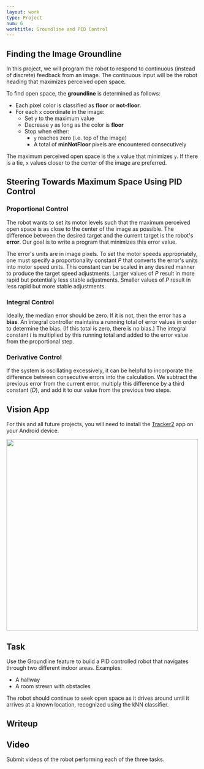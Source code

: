 ```yaml
---
layout: work
type: Project
num: 6
worktitle: Groundline and PID Control
---
```


## Finding the Image Groundline

In this project, we will program the robot to respond to continuous (instead of discrete) 
feedback from an image. The continuous input will be the robot heading that maximizes 
perceived open space.

To find open space, the **groundline** is determined as follows:
* Each pixel color is classified as **floor** or **not-floor**.
* For each `x` coordinate in the image:
  * Set `y` to the maximum value
  * Decrease `y` as long as the color is **floor**
  * Stop when either:
    * `y` reaches zero (i.e. top of the image)
	* A total of **minNotFloor** pixels are encountered consecutively
	
The maximum perceived open space is the `x` value that minimizes `y`. If there is a tie,
`x` values closer to the center of the image are preferred.

## Steering Towards Maximum Space Using PID Control

### Proportional Control

The robot wants to set its motor levels such that the maximum perceived open space is as 
close to the center of the image as possible. The difference between the desired target
and the current target is the robot's **error**. Our goal is to write a program that 
minimizes this error value.

The error's units are in image pixels. To set the motor speeds appropriately, one must
specify a proportionality constant *P* that converts the error's units into motor speed 
units. This constant can be scaled in any desired manner to produce the target speed 
adjustments. Larger values of *P* result in more rapid but potentially less stable
adjustments. Smaller values of *P* result in less rapid but more stable adjustments.

### Integral Control

Ideally, the median error should be zero. If it is not, then the error has a **bias**. 
An integral controller maintains a running total of error values in order to determine the bias.
(If this total is zero, there is no bias.) The integral constant *I* is multiplied by this
running total and added to the error value from the proportional step.

### Derivative Control

If the system is oscillating excessively, it can be helpful to incorporate the difference 
between consecutive errors into the calculation. We subtract the previous error from the 
current error, multiply this difference by a third constant (*D*), and add it to our value 
from the previous two steps.

## Vision App

For this and all future projects, you will need to install the 
[Tracker2](https://github.com/gjf2a/Tracker2/releases/download/0.3.0/app-release.apk) app on your Android device.

<img src="https://hendrix-cs.github.io{{site.baseurl}}/assets/images/Groundline1.png" width=500>

## Task

Use the Groundline feature to build a PID controlled robot that navigates through 
two different indoor areas. Examples:
* A hallway
* A room strewn with obstacles

The robot should continue to seek open space as it drives around until it arrives
at a known location, recognized using the kNN classifier.

## Writeup



## Video

Submit videos of the robot performing each of the three tasks.